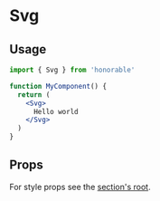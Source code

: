 # Svg

## Usage

```jsx
import { Svg } from 'honorable'

function MyComponent() {
  return (
    <Svg>
      Hello world
    </Svg>
  )
}
```

## Props

For style props see the [section's root](/components/html-tags).
